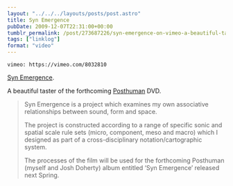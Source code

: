 ```yaml
---
layout: "../../../layouts/posts/post.astro"
title: Syn Emergence
pubDate: 2009-12-07T22:31:00+00:00
tumblr_permalink: /post/273687226/syn-emergence-on-vimeo-a-beautiful-taster-of-the
tags: ["linklog"]
format: "video"
---
```


`vimeo: https://vimeo.com/8032810`

[Syn Emergence][1].

A beautiful taster of the forthcoming [Posthuman][2] DVD.

> Syn Emergence is a project which examines my own associative relationships between sound, form and space.
>
> The project is constructed according to a range of specific sonic and spatial scale rule sets (micro, component, meso and macro) which I designed as part of a cross-disciplinary notation/cartographic system.
>
> The processes of the film will be used for the forthcoming Posthuman (myself and Josh Doherty) album entitled &lsquo;Syn Emergence&rsquo; released next Spring.

[1]: https://vimeo.com/8032810
[2]: http://www.posthumanmusic.com/
